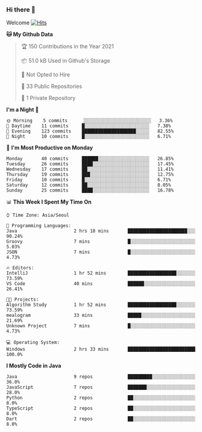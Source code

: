 ### Hi there 👋 

Welcome [![Hits](https://hits.seeyoufarm.com/api/count/incr/badge.svg?url=https%3A%2F%2Fgithub.com%2Fharry4455&count_bg=%2379C83D&title_bg=%23555555&icon=&icon_color=%23E7E7E7&title=hits&edge_flat=false)](https://hits.seeyoufarm.com)


<!--
**harry4455/harry4455** is a ✨ _special_ ✨ repository because its `README.md` (this file) appears on your GitHub profile.

Here are some ideas to get you started:

- 🔭 I’m currently working on ...
- 🌱 I’m currently learning ...
- 👯 I’m looking to collaborate on ...
- 🤔 I’m looking for help with ...
- 💬 Ask me about ...
- 📫 How to reach me: ...
- 😄 Pronouns: ...
- ⚡ Fun fact: ...
-->

<!--START_SECTION:waka-->
**🐱 My Github Data** 

> 🏆 150 Contributions in the Year 2021
 > 
> 📦 51.0 kB Used in Github's Storage 
 > 
> 🚫 Not Opted to Hire
 > 
> 📜 33 Public Repositories 
 > 
> 🔑 1 Private Repository 
 > 
**I'm a Night 🦉** 

```text
🌞 Morning    5 commits      ░░░░░░░░░░░░░░░░░░░░░░░░░   3.36% 
🌆 Daytime    11 commits     █░░░░░░░░░░░░░░░░░░░░░░░░   7.38% 
🌃 Evening    123 commits    ████████████████████░░░░░   82.55% 
🌙 Night      10 commits     █░░░░░░░░░░░░░░░░░░░░░░░░   6.71%

```
📅 **I'm Most Productive on Monday** 

```text
Monday       40 commits     ██████░░░░░░░░░░░░░░░░░░░   26.85% 
Tuesday      26 commits     ████░░░░░░░░░░░░░░░░░░░░░   17.45% 
Wednesday    17 commits     ██░░░░░░░░░░░░░░░░░░░░░░░   11.41% 
Thursday     19 commits     ███░░░░░░░░░░░░░░░░░░░░░░   12.75% 
Friday       10 commits     █░░░░░░░░░░░░░░░░░░░░░░░░   6.71% 
Saturday     12 commits     ██░░░░░░░░░░░░░░░░░░░░░░░   8.05% 
Sunday       25 commits     ████░░░░░░░░░░░░░░░░░░░░░   16.78%

```


📊 **This Week I Spent My Time On** 

```text
⌚︎ Time Zone: Asia/Seoul

💬 Programming Languages: 
Java                     2 hrs 18 mins       ██████████████████████░░░   90.24% 
Groovy                   7 mins              █░░░░░░░░░░░░░░░░░░░░░░░░   5.03% 
JSON                     7 mins              █░░░░░░░░░░░░░░░░░░░░░░░░   4.73%

🔥 Editors: 
IntelliJ                 1 hr 52 mins        ██████████████████░░░░░░░   73.59% 
VS Code                  40 mins             ██████░░░░░░░░░░░░░░░░░░░   26.41%

🐱‍💻 Projects: 
Algorithm Study          1 hr 52 mins        ██████████████████░░░░░░░   73.59% 
mealogram                33 mins             █████░░░░░░░░░░░░░░░░░░░░   21.69% 
Unknown Project          7 mins              █░░░░░░░░░░░░░░░░░░░░░░░░   4.73%

💻 Operating System: 
Windows                  2 hrs 33 mins       █████████████████████████   100.0%

```

**I Mostly Code in Java** 

```text
Java                     9 repos             █████████░░░░░░░░░░░░░░░░   36.0% 
JavaScript               7 repos             ███████░░░░░░░░░░░░░░░░░░   28.0% 
Python                   2 repos             ██░░░░░░░░░░░░░░░░░░░░░░░   8.0% 
TypeScript               2 repos             ██░░░░░░░░░░░░░░░░░░░░░░░   8.0% 
Dart                     2 repos             ██░░░░░░░░░░░░░░░░░░░░░░░   8.0%

```



<!--END_SECTION:waka-->
